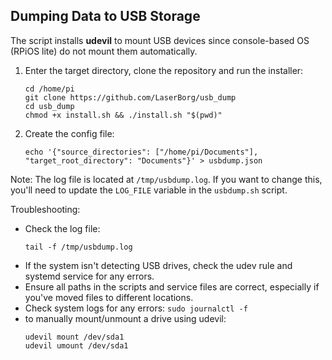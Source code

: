 ## Dumping Data to USB Storage

The script installs **udevil** to mount USB devices since console-based OS (RPiOS lite) do not mount them automatically.  

1. Enter the target directory, clone the repository and run the installer:
   ```
   cd /home/pi
   git clone https://github.com/LaserBorg/usb_dump
   cd usb_dump
   chmod +x install.sh && ./install.sh "$(pwd)"
   ```

2. Create the config file:
    ```
    echo '{"source_directories": ["/home/pi/Documents"], "target_root_directory": "Documents"}' > usbdump.json
    ```

Note: The log file is located at `/tmp/usbdump.log`. If you want to change this, you'll need to update the `LOG_FILE` variable in the `usbdump.sh` script.

Troubleshooting:
- Check the log file:
   ```
   tail -f /tmp/usbdump.log
   ```
- If the system isn't detecting USB drives, check the udev rule and systemd service for any errors.
- Ensure all paths in the scripts and service files are correct, especially if you've moved files to different locations.
- Check system logs for any errors: `sudo journalctl -f`
- to manually mount/unmount a drive using udevil:
   ```
   udevil mount /dev/sda1
   udevil umount /dev/sda1
   ```